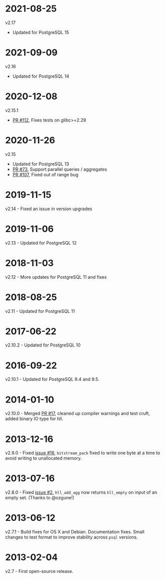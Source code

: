 2021-08-25
==========
v2.17
- Updated for PostgreSQL 15

2021-09-09
==========
v2.16
- Updated for PostgreSQL 14

2020-12-08
==========
v2.15.1
- [PR #112](https://github.com/citusdata/postgresql-hll/pull/112), Fixes tests on glibc>=2.29

2020-11-26
==========
v2.15
- Updated for PostgreSQL 13
- [PR #73](https://github.com/citusdata/postgresql-hll/pull/73), Support parallel queries / aggregates
- [PR #107](https://github.com/citusdata/postgresql-hll/pull/107), Fixed out of range bug

2019-11-15
==========
v2.14 - Fixed an issue in version upgrades

2019-11-06
==========
v2.13 - Updated for PostgreSQL 12

2018-11-03
==========
v2.12 - More updates for PostgreSQL 11 and fixes

2018-08-25
==========
v2.11 - Updated for PostgreSQL 11

2017-06-22
==========
v2.10.2 - Updated for PostgreSQL 10

2016-09-22
==========
v2.10.1 - Updated for PostgreSQL 9.4 and 9.5.

2014-01-10
==========
v2.10.0 - Merged [PR #17](https://github.com/citusdata/postgresql-hll/pull/17), cleaned up compiler warnings and test cruft, added binary IO type for hll.

2013-12-16
==========
v2.9.0 - Fixed [issue #16](https://github.com/citusdata/postgresql-hll/issues/16), `bitstream_pack` fixed to write one byte at a time to avoid writing to unallocated memory.

2013-07-16
==========
v2.8.0 - Fixed [issue #2](https://github.com/citusdata/postgresql-hll/issues/2), `hll_add_agg` now returns `hll_empty` on input of an empty set. (Thanks to @ozgune!)

2013-06-12
==========
v2.7.1 - Build fixes for OS X and Debian. Documentation fixes. Small changes to test format to improve stability across `psql` versions.

2013-02-04
==========
v2.7 - First open-source release.
